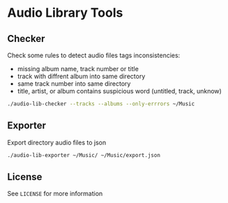 # Audio Library Tools

## Checker

Check some rules to detect audio files tags inconsistencies:

- missing album name, track number or title
- track with diffrent album into same directory
- same track number into same directory
- title, artist, or album contains suspicious word (untitled, track, unknow)


```bash
./audio-lib-checker --tracks --albums --only-errrors ~/Music
```

## Exporter

Export directory audio files to json


```bash
./audio-lib-exporter ~/Music/ ~/Music/export.json
```

## License

See ```LICENSE``` for more information